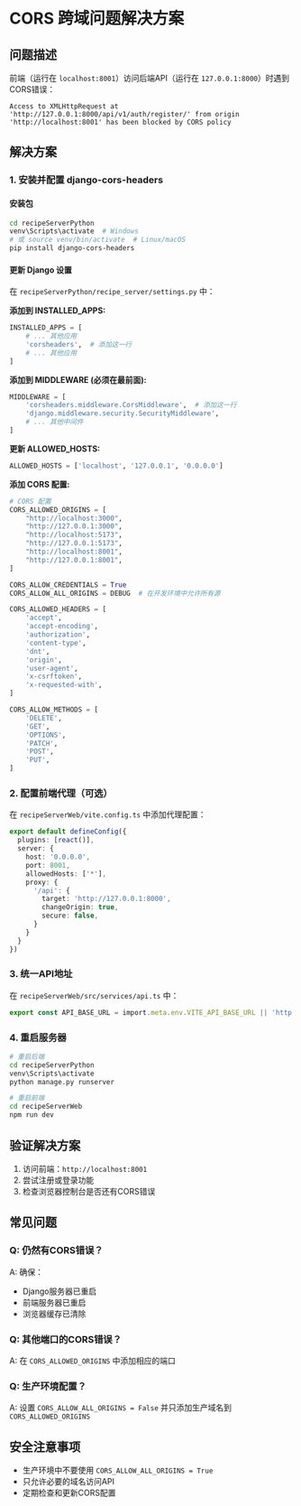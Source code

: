 # CORS 跨域问题解决方案

## 问题描述
前端（运行在 `localhost:8001`）访问后端API（运行在 `127.0.0.1:8000`）时遇到CORS错误：
```
Access to XMLHttpRequest at 'http://127.0.0.1:8000/api/v1/auth/register/' from origin 'http://localhost:8001' has been blocked by CORS policy
```

## 解决方案

### 1. 安装并配置 django-cors-headers

#### 安装包
```bash
cd recipeServerPython
venv\Scripts\activate  # Windows
# 或 source venv/bin/activate  # Linux/macOS
pip install django-cors-headers
```

#### 更新 Django 设置
在 `recipeServerPython/recipe_server/settings.py` 中：

**添加到 INSTALLED_APPS:**
```python
INSTALLED_APPS = [
    # ... 其他应用
    'corsheaders',  # 添加这一行
    # ... 其他应用
]
```

**添加到 MIDDLEWARE (必须在最前面):**
```python
MIDDLEWARE = [
    'corsheaders.middleware.CorsMiddleware',  # 添加这一行
    'django.middleware.security.SecurityMiddleware',
    # ... 其他中间件
]
```

**更新 ALLOWED_HOSTS:**
```python
ALLOWED_HOSTS = ['localhost', '127.0.0.1', '0.0.0.0']
```

**添加 CORS 配置:**
```python
# CORS 配置
CORS_ALLOWED_ORIGINS = [
    "http://localhost:3000",
    "http://127.0.0.1:3000",
    "http://localhost:5173",
    "http://127.0.0.1:5173",
    "http://localhost:8001",
    "http://127.0.0.1:8001",
]

CORS_ALLOW_CREDENTIALS = True
CORS_ALLOW_ALL_ORIGINS = DEBUG  # 在开发环境中允许所有源

CORS_ALLOWED_HEADERS = [
    'accept',
    'accept-encoding',
    'authorization',
    'content-type',
    'dnt',
    'origin',
    'user-agent',
    'x-csrftoken',
    'x-requested-with',
]

CORS_ALLOW_METHODS = [
    'DELETE',
    'GET',
    'OPTIONS',
    'PATCH',
    'POST',
    'PUT',
]
```

### 2. 配置前端代理（可选）

在 `recipeServerWeb/vite.config.ts` 中添加代理配置：

```typescript
export default defineConfig({
  plugins: [react()],
  server: {
    host: '0.0.0.0',
    port: 8001,
    allowedHosts: ['*'],
    proxy: {
      '/api': {
        target: 'http://127.0.0.1:8000',
        changeOrigin: true,
        secure: false,
      }
    }
  }
})
```

### 3. 统一API地址

在 `recipeServerWeb/src/services/api.ts` 中：

```typescript
export const API_BASE_URL = import.meta.env.VITE_API_BASE_URL || 'http://127.0.0.1:8000/api/v1';
```

### 4. 重启服务器

```bash
# 重启后端
cd recipeServerPython
venv\Scripts\activate
python manage.py runserver

# 重启前端
cd recipeServerWeb
npm run dev
```

## 验证解决方案

1. 访问前端：`http://localhost:8001`
2. 尝试注册或登录功能
3. 检查浏览器控制台是否还有CORS错误

## 常见问题

### Q: 仍然有CORS错误？
A: 确保：
- Django服务器已重启
- 前端服务器已重启
- 浏览器缓存已清除

### Q: 其他端口的CORS错误？
A: 在 `CORS_ALLOWED_ORIGINS` 中添加相应的端口

### Q: 生产环境配置？
A: 设置 `CORS_ALLOW_ALL_ORIGINS = False` 并只添加生产域名到 `CORS_ALLOWED_ORIGINS`

## 安全注意事项

- 生产环境中不要使用 `CORS_ALLOW_ALL_ORIGINS = True`
- 只允许必要的域名访问API
- 定期检查和更新CORS配置 
